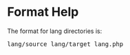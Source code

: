 Format Help
===========

The format for lang directories is:

<pre>lang/source_lang/target_lang.php</pre>

